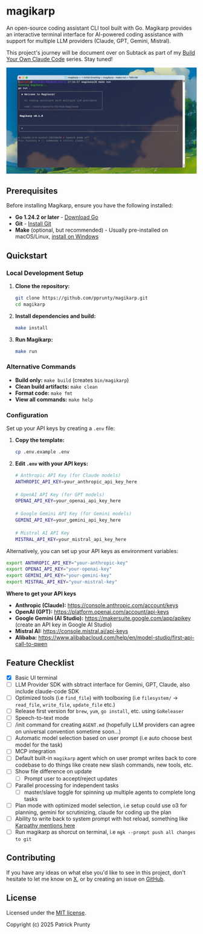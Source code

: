 # magikarp

An open-source coding assistant CLI tool built with Go. Magikarp provides an interactive terminal interface for AI-powered coding assistance with support for multiple LLM providers (Claude, GPT, Gemini, Mistral).

This project's journey will be document over on Subtack as part of my [Build Your Own Claude Code](https://furrycircuits.io) series. Stay tuned!

![v0.1.0.png](./assets/v0.1.0.webp)


## Prerequisites

Before installing Magikarp, ensure you have the following installed:

- **Go 1.24.2 or later** - [Download Go](https://golang.org/dl/)
- **Git** - [Install Git](https://git-scm.com/downloads)
- **Make** (optional, but recommended) - Usually pre-installed on macOS/Linux, [install on Windows](https://gnuwin32.sourceforge.net/packages/make.htm)

## Quickstart

### Local Development Setup

1. **Clone the repository:**
   ```bash
   git clone https://github.com/pprunty/magikarp.git
   cd magikarp
   ```

2. **Install dependencies and build:**
   ```bash
   make install
   ```

3. **Run Magikarp:**
   ```bash
   make run
   ```

### Alternative Commands

- **Build only:** `make build` (creates `bin/magikarp`)
- **Clean build artifacts:** `make clean`
- **Format code:** `make fmt`
- **View all commands:** `make help`

### Configuration

Set up your API keys by creating a `.env` file:

1. **Copy the template:**
   ```bash
   cp .env.example .env
   ```

2. **Edit `.env` with your API keys:**
   ```bash
   # Anthropic API Key (for Claude models)
   ANTHROPIC_API_KEY=your_anthropic_api_key_here

   # OpenAI API Key (for GPT models)  
   OPENAI_API_KEY=your_openai_api_key_here

   # Google Gemini API Key (for Gemini models)
   GEMINI_API_KEY=your_gemini_api_key_here

   # Mistral AI API Key 
   MISTRAL_API_KEY=your_mistral_api_key_here
   ```

Alternatively, you can set up your API keys as environment variables:

```bash
export ANTHROPIC_API_KEY="your-anthropic-key"
export OPENAI_API_KEY="your-openai-key"
export GEMINI_API_KEY="your-gemini-key"
export MISTRAL_API_KEY="your-mistral-key"
```

**Where to get your API keys**

- **Anthropic (Claude):** <https://console.anthropic.com/account/keys>
- **OpenAI (GPT):** <https://platform.openai.com/account/api-keys>
- **Google Gemini (AI Studio):** <https://makersuite.google.com/app/apikey> (create an API key in Google AI Studio)
- **Mistral AI:** <https://console.mistral.ai/api-keys>
- **Alibaba:** <https://www.alibabacloud.com/help/en/model-studio/first-api-call-to-qwen>

## Feature Checklist

- [x] Basic UI terminal
- [ ] LLM Provider SDK with sbtract interface for Gemini, GPT, Claude, also include claude-code SDK
- [ ] Optimized tools (i.e `find_file`) with toolboxing (i.e `filesystem/` -> `read_file`, `write_file`, `update_file` etc.)
- [ ] Release first version for `brew`, `yum`, `go install`, etc. using `GoReleaser`
- [ ] Speech-to-text mode
- [ ] /init command for creating `AGENT.md` (hopefully LLM providers can agree on universal convention sometime soon...)
- [ ] Automatic model selection based on user prompt (i.e auto choose best model for the task)
- [ ] MCP integration
- [ ] Default built-in `magikarp` agent which on user prompt writes back to core codebase to do things like create new slash commands, new tools, etc.
- [ ] Show file difference on update
    - [ ] Prompt user to accept/reject updates
- [ ] Parallel processing for independent tasks
    - [ ] master/slave toggle for spinning up multiple agents to complete long tasks
- [ ] Plan mode with optimized model selection, i.e setup could use o3 for planning, gemini for scrutinizing, claude for coding up the plan
- [ ] Ability to write back to system prompt with hot reload, something like [Karpathy mentions here](https://x.com/karpathy/status/1921368644069765486)
- [ ] Run magikarp as shorcut on terminal, i.e `mgk --prompt push all changes to git`

## Contributing

If you have any ideas on what else you'd like to see in this project, don't hesitate to let me know on [X](https://x.com/pprunty_), or by creating an issue on [GitHub](https://github.com/pprunty/magikarp/issues).

## License

Licensed under the [MIT license](./LICENSE).

Copyright (c) 2025 Patrick Prunty